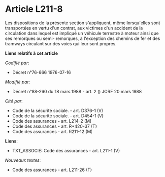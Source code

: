 # Article L211-8

Les dispositions de la présente section s'appliquent, même lorsqu'elles sont transportées en vertu d'un contrat, aux victimes
d'un accident de la circulation dans lequel est impliqué un véhicule terrestre à moteur ainsi que ses remorques ou semi-
remorques, à l'exception des chemins de fer et des tramways circulant sur des voies qui leur sont propres.

**Liens relatifs à cet article**

_Codifié par_:

  - Décret n°76-666 1976-07-16

_Modifié par_:

  - Décret n°88-260 du 18 mars 1988 - art. 2 () JORF 20 mars 1988

_Cité par_:

  - Code de la sécurité sociale. - art. D376-1 (V)
  - Code de la sécurité sociale. - art. D454-1 (V)
  - Code des assurances - art. L214-2 (M)
  - Code des assurances - art. R*420-37 (T)
  - Code des assurances - art. R211-12 (M)

**Liens**:

  - TXT_ASSOCIE: Code des assurances - art. L211-1 (V)

_Nouveaux textes_:

  - Code des assurances - art. L211-26 (T)
